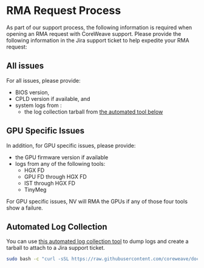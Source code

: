 # RMA Request Process

As part of our support process, the following information is required when opening an RMA request with CoreWeave support. Please provide the following information in the Jira support ticket to help expedite your RMA request:

## All issues

For all issues, please provide:

- BIOS version,
- CPLD version if available, and
- system logs from :
  - the log collection tarball from [the automated tool below](#automated-log-collection)

## GPU Specific Issues

In addition, for GPU specific issues, please provide:

- the GPU firmware version if available
- logs from any of the following tools:
  - HGX FD
  - GPU FD through HGX FD
  - IST through HGX FD
  - TinyMeg

For GPU specific issues, NV will RMA the GPUs if any of those four tools show a failure.

## Automated Log Collection

You can use [this automated log collection tool](https://raw.githubusercontent.com/coreweave/doc-examples/main/support-info/log_collection.sh) to dump logs and create a tarball to attach to a Jira support ticket.

```bash
sudo bash -c "curl -sSL https://raw.githubusercontent.com/coreweave/doc-examples/main/support-info/log_collection.sh -o log_collection.sh && bash log_collection.sh"
```

